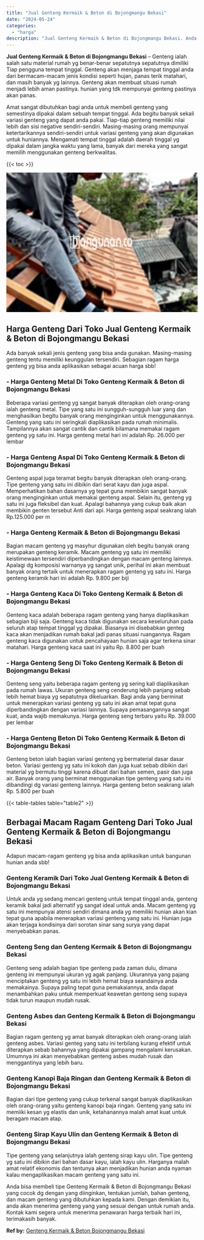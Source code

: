 ```yaml
---
title: "Jual Genteng Kermaik & Beton di Bojongmangu Bekasi"
date: "2024-05-24"
categories: 
  - "harga"
description: "Jual Genteng Kermaik & Beton di Bojongmangu Bekasi. Anda bisa membeli tipe Genteng Kermaik & Beton di Bojongmangu Bekasi yang cocok dg dengan yang diinginkan..."
---
```


**Jual Genteng Kermaik & Beton di Bojongmangu Bekasi** – Genteng ialah salah satu material rumah yg benar-benar sepatutnya sepatutnya dimiliki Tiap pengguna tempat tinggal. Genteng akan menjaga tempat tinggal anda dari bermacam-macam jenis kondisi seperti hujan, panas terik matahari, dan masih banyak yg lainnya. Genteng akan membuat situasi rumah menjadi lebih aman pastinya. hunian yang tdk mempunyai genteng pastinya akan panas.

Amat sangat dibutuhkan bagi anda untuk membeli genteng yang semestinya dipakai dalam sebuah tempat tinggal. Ada begitu banyak sekali variasi genteng yang dapat anda pakai. Tiap-tiap genteng memiliki nilai lebih dan sisi negative sendiri-sendiri. Masing-masing orang mempunyai ketertarikannya sendiri-sendiri untuk variasi genteng yang akan digunakan untuk huniannya. Mengamati tempat tinggal adalah daerah tinggal yg dipakai dalam jangka waktu yang lama, banyak dari mereka yang sangat memilih menggunakan genteng berkwalitas.

{{< toc >}}

![Jual Genteng Kermaik & Beton di Bojongmangu Bekasi](/images/genteng-minimalis-murah15.png)

## Harga Genteng Dari Toko Jual Genteng Kermaik & Beton di Bojongmangu Bekasi

Ada banyak sekali jenis genteng yang bisa anda gunakan. Masing-masing genteng tentu memiliki keunggulan tersendiri. Sebagian ragam harga genteng yg bisa anda aplikasikan sebagai acuan harga sbb!

### \- Harga Genteng Metal Di Toko Genteng Kermaik & Beton di Bojongmangu Bekasi

Beberapa variasi genteng yg sangat banyak diterapkan oleh orang-orang ialah genteng metal. Tipe yang satu ini sungguh-sungguh luar yang dan menghasilkan begitu banyak orang menginginkan untuk menggunakannya. Genteng yang satu ini seringkali diaplikasikan pada rumah minimalis. Tampilannya akan sangat cantik dan cantik bilamana memakai ragam genteng yg satu ini. Harga genteng metal hari ini adalah Rp. 26.000 per lembar

### \- Harga Genteng Aspal Di Toko Genteng Kermaik & Beton di Bojongmangu Bekasi

Genteng aspal juga teramat begitu banyak diterapkan oleh orang-orang. Tipe genteng yang satu ini dibikin dari serat kayu dan juga aspal. Memperhatikan bahan dasarnya yg tepat guna membikin sangat banyak orang menginginkan untuk memakai genteng aspal. Selain itu, genteng yg satu ini juga fleksibel dan kuat. Apalagi bahannya yang cukup baik akan membikin genten tersebut Anti dari api. Harga genteng aspal seakrang ialah Rp.125.000 per m

### \- Harga Genteng Kermaik & Beton di Bojongmangu Bekasi

Bagian macam genteng yg masyhur digunakan oleh begitu banyak orang merupakan genteng keramik. Macam genteng yg satu ini memiliki keistimewaan tersendiri diperbandingkan dengan macam genteng lainnya. Apalagi dg komposisi warnanya yg sangat unik, perihal ini akan membuat banyak orang tertaik untuk menerapkan ragam genteng yg satu ini. Harga genteng keramik hari ini adalah Rp. 9.800 per biji

### \- Harga Genteng Kaca Di Toko Genteng Kermaik & Beton di Bojongmangu Bekasi

Genteng kaca adalah beberapa ragam genteng yang hanya diaplikasikan sebagian biji saja. Genteng kaca tidak digunakan secara keseluruhan pada seluruh atap tempat tinggal yg dipakai. Biasanya ini disebabkan genteg kaca akan menjadikan rumah bakal jadi panas situasi ruangannya. Ragam genteng kaca digunakan untuk pencahayaan hunian saja agar terkena sinar matahari. Harga genteng kaca saat ini yaitu Rp. 8.800 per buah

### \- Harga Genteng Seng Di Toko Genteng Kermaik & Beton di Bojongmangu Bekasi

Genteng seng yaitu beberapa ragam genteng yg sering kali diaplikasikan pada rumah lawas. Ukuran genteng seng cenderung lebih panjang sebab lebih hemat biaya yg sepatutnya dikeluarkan. Bagi anda yang berminat untuk menerapkan variasi genteng yg satu ini akan amat tepat guna diperbandingkan dengan variasi lainnya. Supaya pemasangannya sangat kuat, anda wajib memakunya. Harga genteng seng terbaru yaitu Rp. 39.000 per lembar

### \- Harga Genteng Beton Di Toko Genteng Kermaik & Beton di Bojongmangu Bekasi

Genteng beton ialah bagian variasi genteng yg bermaterial dasar dasar beton. Variasi genteng yg satu ini kokoh dan juga kuat sebab dibikin dari material yg bermutu tinggi karena dibuat dari bahan semen, pasir dan juga air. Banyak orang yang berminat menggunakan tipe genteng yang satu ini dibandingi dg variasi genteng lainnya. Harga genteng beton seakrang ialah Rp. 5.800 per buah

{{< table-tables table="table2" >}}

## Berbagai Macam Ragam Genteng Dari Toko Jual Genteng Kermaik & Beton di Bojongmangu Bekasi

Adapun macam-ragam genteng yg bisa anda aplikasikan untuk bangunan hunian anda sbb!

### Genteng Keramik Dari Toko Jual Genteng Kermaik & Beton di Bojongmangu Bekasi

Untuk anda yg sedang mencari genteng untuk tempat tinggal anda, genteng keramik bakal jadi alternatif yg sangat ideal untuk anda. Macam genteng yg satu ini mempunyai atensi sendiri dimana anda yg memiliki hunian akan kian tepat guna apabila menerapkan variasi genteng yang satu ini. Hunian juga akan terjaga kondisinya dari sorotan sinar sang surya yang dapat menyebabkan panas.

### Genteng Seng dan Genteng Kermaik & Beton di Bojongmangu Bekasi

Genteng seng adalah bagian tipe genteng pada zaman dulu, dimana genteng ini mempunyai ukuran yg agak panjang. Ukurannya yang pajang menciptakan genteng yg satu ini lebih hemat biaya seandainya anda memakainya. Supaya paling tepat guna pemakaiannya, anda dapat menambahkan paku untuk memperkuat keawetan genteng seng supaya tidak turun maupun mudah rusak.

### Genteng Asbes dan Genteng Kermaik & Beton di Bojongmangu Bekasi

Bagian ragam genteng yg amat banyak diterapkan oleh orang-orang ialah genteng asbes. Variasi genteg yang satu ini terbilang kurang efektif untuk diterapkan sebab bahannya yang dipakai gampang mengalami kerusakan. Umumnya ini akan menyebabkan genteng asbes mudah rusak dan menggantinya yang lebih baru.

### Genteng Kanopi Baja Ringan dan Genteng Kermaik & Beton di Bojongmangu Bekasi

Bagian dari tipe genteng yang cukup terkenal sangat banyak diaplikasikan oleh orang-orang yaitu genteng kanopi baja ringan. Genteng yang satu ini memiiki kesan yg elastis dan unik, ketahanannya malah amat kuat untuk beragam macam atap.

### Genteng Sirap Kayu Ulin dan Genteng Kermaik & Beton di Bojongmangu Bekasi

Tipe genteng yang selanjutnya ialah genteng sirap kayu ulin. Tipe genteng yg satu ini dibikin dari bahan dasar kayu, ialah kayu ulin. Harganya malah amat relatif ekonomis dan tentunya akan menjadikan hunian anda nyaman kalau mengaplikasikan macam genteng yang satu ini.

Anda bisa membeli tipe Genteng Kermaik & Beton di Bojongmangu Bekasi yang cocok dg dengan yang diinginkan, tentukan jumlah, bahan genteng, dan macam genteng yang dibutuhkan kepada kami. Dengan demikian itu, anda akan menerima genteng yang yang sesuai dengan untuk rumah anda. Kontak kami segera untuk menerima penawaran harga terbaik hari ini, terimakasih banyak.

**Ref by:**  [Genteng Kermaik & Beton  Bojongmangu Bekasi](https://id.wikipedia.org/wiki/Genteng)
